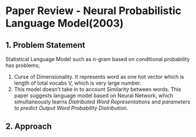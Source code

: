 # Paper Review - Neural Probabilistic Language Model(2003)
## 1. Problem Statement
Statistical Language Model such as n-gram based on conditional probability has problems;  
1. Curse of Dimensionality. It represents word as one hot vector which is length of total vocabs V, which is very large number.
2. This model doesn't take in to account Similarity between words.
This paper suggests language model based on Neural Network, which simultaneously learns *Distributed Word Representations* and *parameters to predict Output Word Probability Distribution*.

## 2. Approach
